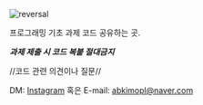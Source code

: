 ![reversal](https://capsule-render.vercel.app/api?type=transparent&text=과제할%20때%20참고용으로만%20봐주세요&fontAlign=30&fontSize=40&desc=&descAlign=60&descAlignY=50&theme=radical)

<a>프로그래밍 기초 과제 코드 공유하는 곳.

***과제 제출 시 코드 복붙 절대금지***

</a>

<a>//코드 관련 의견이나 질문//

DM:
</a>
<a href="https://www.instagram.com/fluorine_10/" target="_blank"> Instagram</a>
<a>  혹은   E-mail: abkimopl@naver.com</a>
